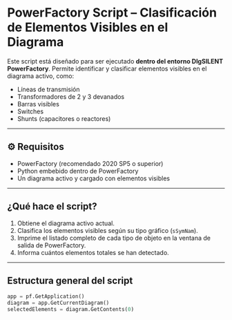# PowerFactory Script – Clasificación de Elementos Visibles en el Diagrama

Este script está diseñado para ser ejecutado **dentro del entorno DIgSILENT PowerFactory**. Permite identificar y clasificar elementos visibles en el diagrama activo, como:

- Líneas de transmisión
- Transformadores de 2 y 3 devanados
- Barras visibles
- Switches
- Shunts (capacitores o reactores)

---

## ⚙️ Requisitos

- PowerFactory (recomendado 2020 SP5 o superior)
- Python embebido dentro de PowerFactory
- Un diagrama activo y cargado con elementos visibles

---

## ¿Qué hace el script?

1. Obtiene el diagrama activo actual.
2. Clasifica los elementos visibles según su tipo gráfico (`sSymNam`).
3. Imprime el listado completo de cada tipo de objeto en la ventana de salida de PowerFactory.
4. Informa cuántos elementos totales se han detectado.

---

##  Estructura general del script

```python
app = pf.GetApplication()
diagram = app.GetCurrentDiagram()
selectedElements = diagram.GetContents(0)
